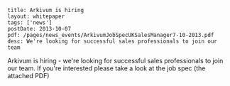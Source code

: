 ```
title: Arkivum is hiring
layout: whitepaper
tags: ['news']
postDate: 2013-10-07
pdf: /pages/news_events/ArkivumJobSpecUKSalesManager7-10-2013.pdf
desc: We're looking for successful sales professionals to join our team
```

Arkivum is hiring - we're looking for successful sales professionals to join our team. If you're interested please take a look at the job spec (the attached PDF)